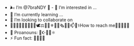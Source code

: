 - 🌬️ I’m @7braNDY
🦪 - 🦈 I’m interested in ...
- 🌱 I’m currently learning ...
- 💞️ I’m looking to collaborate on
- 📯💄👠👠🐧🦇🐒🦙🐎🕊️⚖️🐐🦅⚜️🪬🐼🗞️💎🌽📫🐍⚕️How to reach me🐒🦖🦁🦓🦎
- 🐼 Proanouns: 🪬☪️🪯🛐⚛️
- ⚡ Fun fact: 👣👙🐒🦉

<!---
7braNDY/7braNDY is a special repository because its `README.md` (this file) appears on your GitHub profile.
You can click the Preview link to take a look at your changes.
--->
